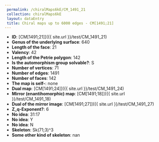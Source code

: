 ```yaml
--- 
 permalink: /chiralMaps6kE/CM_1491_21 
 collection: chiralMaps6kE
 layout: dataEntry
 title: Chiral maps up to 6000 edges - CM[1491;21]
---
```


- **ID**: [CM[1491;21]]({{ site.url }}/test/CM_1491_21)
- **Genus of the underlying surface**: 640
- **Length of the face**: 21
- **Valency**: 42
- **Length of the Petrie polygon**: 142
- **Is the automorphism group solvable?**: S
- **Number of vertices**: 71
- **Number of edges**: 1491
- **Number of faces**: 142
- **The map is self-**: none
- **Dual map**: [CM[1491;24]]({{ site.url }}/test/CM_1491_24)
- **Mirror (enantihomorphic) map**: [CM[1491;18]]({{ site.url }}/test/CM_1491_18)
- **Dual of the mirror image**: [CM[1491;27]]({{ site.url }}/test/CM_1491_27)
- **Z_q-Exponent?**: 6
- **No idea**:  31:17
- **No idea**: Y
- **No idea**: N
- **Skeleton**: Sk(71;3)^3
- **Some other kind of skeleton**: nan
